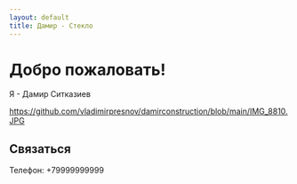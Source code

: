 ```yaml
---
layout: default
title: Дамир - Стекло
---
```


# Добро пожаловать!

Я - Дамир Ситказиев

https://github.com/vladimirpresnov/damirconstruction/blob/main/IMG_8810.JPG

## Связаться
Телефон: +79999999999
